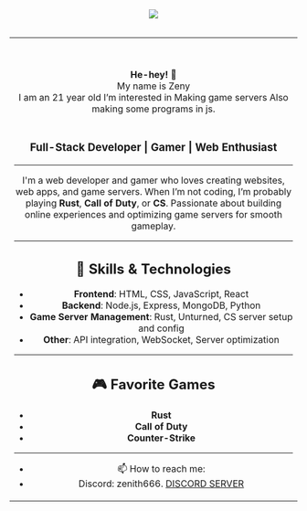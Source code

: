 <div align="center">
<img src="https://i.imgur.com/fWuvmLD.gif">
<br><br>
<table width="100%">
<td width="50%">
<div align="center">

  
&nbsp;<p align="center">
<b>He-hey! 👋</b><br>
My name is Zeny<br>
I am an 21 year old I’m interested in Making game servers Also making some programs in js.<br><br>

### Full-Stack Developer | Gamer | Web Enthusiast

---

I'm a web developer and gamer who loves creating websites, web apps, and game servers. When I’m not coding, I’m probably playing **Rust**, **Call of Duty**, or **CS**. Passionate about building online experiences and optimizing game servers for smooth gameplay.

---

## 🚀 Skills & Technologies

- **Frontend**: HTML, CSS, JavaScript, React
- **Backend**: Node.js, Express, MongoDB, Python
- **Game Server Management**: Rust, Unturned, CS server setup and config
- **Other**: API integration, WebSocket, Server optimization

---

## 🎮 Favorite Games

- **Rust**
- **Call of Duty**
- **Counter-Strike**

---






- 📫 How to reach me:
- Discord: zenith666.
[DISCORD SERVER](https://discord.gg/legendntw)
